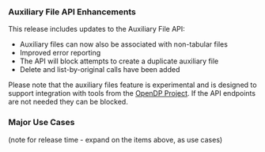 ### Auxiliary File API Enhancements

This release includes updates to the Auxiliary File API:
- Auxiliary files can now also be associated with non-tabular files
- Improved error reporting
- The API will block attempts to create a duplicate auxiliary file
- Delete and list-by-original calls have been added

Please note that the auxiliary files feature is experimental and is designed to support integration with tools from the [OpenDP Project](https://opendp.org). If the API endpoints are not needed they can be blocked.

### Major Use Cases

(note for release time - expand on the items above, as use cases)